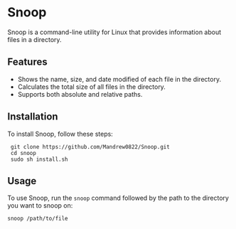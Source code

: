 # Snoop

Snoop is a command-line utility for Linux that provides information about files in a directory.

## Features

- Shows the name, size, and date modified of each file in the directory.
- Calculates the total size of all files in the directory.
- Supports both absolute and relative paths.

## Installation

To install Snoop, follow these steps:

     git clone https://github.com/Mandrew0822/Snoop.git
     cd snoop
     sudo sh install.sh

## Usage

To use Snoop, run the `snoop` command followed by the path to the directory you want to snoop on:

    snoop /path/to/file
